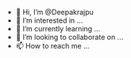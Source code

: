 - 👋 Hi, I’m @Deepakrajpu
- 👀 I’m interested in ...
- 🌱 I’m currently learning ...
- 💞️ I’m looking to collaborate on ...
- 📫 How to reach me ...

<!---
Deepakrajpu/Deepakrajpu is a ✨ special ✨ repository because its `README.md` (this file) appears on your GitHub profile.
You can click the Preview link to take a look at your changes.
--->
